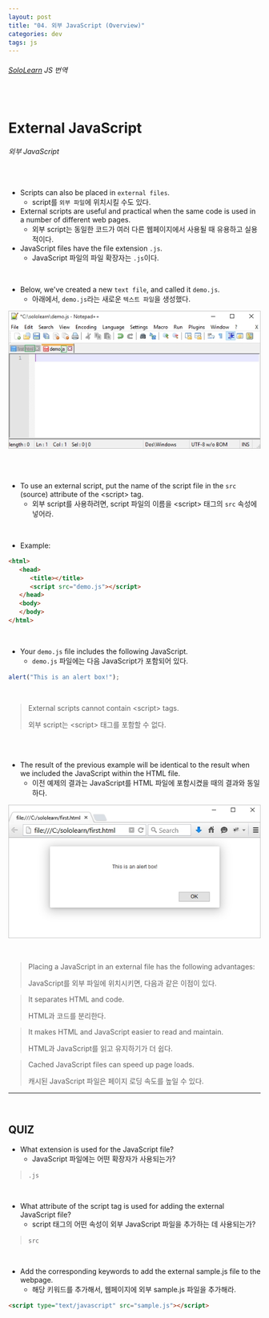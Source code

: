 ```yaml
---
layout: post
title: "04. 외부 JavaScript (Overview)"
categories: dev
tags: js
---
```


###### [SoloLearn](https://www.sololearn.com) JS 번역

<br>

# External JavaScript

###### 외부 JavaScript

<br>

- Scripts can also be placed in `external files`.
  - script를 `외부 파일`에 위치시킬 수도 있다.
- External scripts are useful and practical when the same code is used in a number of different web pages.
  - 외부 script는 동일한 코드가 여러 다른 웹페이지에서 사용될 때 유용하고 실용적이다.
- JavaScript files have the file extension `.js`.
  - JavaScript 파일의 파일 확장자는 `.js`이다.

<br>

- Below, we've created a new `text file`, and called it `demo.js`.
  - 아래에서, `demo.js`라는 새로운 `텍스트 파일`을 생성했다.

![sololearn img](/assets/img/sololearn-js-overview-04-01.png)

<br>

<br>

- To use an external script, put the name of the script file in the `src` (source) attribute of the \<script> tag.
  - 외부 script를 사용하려면, script 파일의 이름을 \<script> 태그의 `src` 속성에 넣어라.

<br>

- Example:

```html
<html>
   <head>
      <title></title>
      <script src="demo.js"></script>
   </head>
   <body>
   </body>
</html>
```

<br>

- Your `demo.js` file includes the following JavaScript.
  - `demo.js` 파일에는 다음 JavaScript가 포함되어 있다.

```js
alert("This is an alert box!");
```

<br>

> External scripts cannot contain \<script> tags.
>
> 외부 script는 \<script> 태그를 포함할 수 없다.

<br>

<br>

- The result of the previous example will be identical to the result when we included the JavaScript within the HTML file.
  - 이전 예제의 결과는 JavaScript를 HTML 파일에 포함시켰을 때의 결과와 동일하다.

![sololearn img](/assets/img/sololearn-js-overview-04-02.png)

<br>

> Placing a JavaScript in an external file has the following advantages:
>
> JavaScript를 외부 파일에 위치시키면, 다음과 같은 이점이 있다.

> It separates HTML and code.
>
> HTML과 코드를 분리한다.

> It makes HTML and JavaScript easier to read and maintain.
>
> HTML과 JavaScript를 읽고 유지하기가 더 쉽다.

> Cached JavaScript files can speed up page loads.
>
> 캐시된 JavaScript 파일은 페이지 로딩 속도를 높일 수 있다.

------

<br>

## QUIZ

- What extension is used for the JavaScript file?
  - JavaScript 파일에는 어떤 확장자가 사용되는가?

> `.js`

<br>

- What attribute of the script tag is used for adding the external JavaScript file?
  - script 태그의 어떤 속성이 외부 JavaScript 파일을 추가하는 데 사용되는가?

> `src`

<br>

- Add the corresponding keywords to add the external sample.js file to the webpage.
  - 해당 키워드를 추가해서, 웹페이지에 외부 sample.js 파일을 추가해라.

```html
<script type="text/javascript" src="sample.js"></script>
```

<br>
